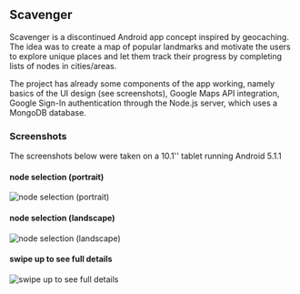 Scavenger
-------
Scavenger is a discontinued Android app concept inspired by geocaching. The idea was to create a map of popular landmarks and motivate the users to explore unique places and let them track their progress by completing lists of nodes in cities/areas.

The project has already some components of the app working, namely basics of the UI design (see screenshots), Google Maps API integration, Google Sign-In authentication through the Node.js server, which uses a MongoDB database.

### Screenshots ###
The screenshots below were taken on a 10.1'' tablet running Android 5.1.1

#### node selection (portrait) ####
![node selection (portrait)](https://raw.githubusercontent.com/Colanderr/Scavenger/master/screenshots/s1.png)
#### node selection (landscape) ####
![node selection (landscape)](https://raw.githubusercontent.com/Colanderr/Scavenger/master/screenshots/s2.png)
#### swipe up to see full details ####
![swipe up to see full details](https://raw.githubusercontent.com/Colanderr/Scavenger/master/screenshots/s3.png)
